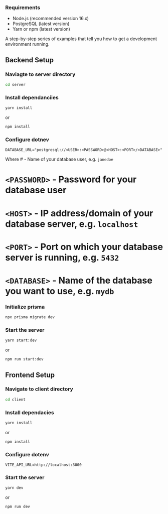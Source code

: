 ### Requirements
- Node.js (recommended version 16.x)
- PostgreSQL (latest version)
- Yarn or npm (latest version)

A step-by-step series of examples that tell you how to get a development environment running.

## Backend Setup

### Naviagte to server directory
```bash
cd server
```
### Install dependanciies
```bash
yarn install
```
or
```bash
npm install
```

### Configure dotnev
```env
DATABASE_URL="postgresql://<USER>:<PASSWORD>@<HOST>:<PORT>/<DATABASE>"
```
Where # <USER> - Name of your database user, e.g. `janedoe`
# `<PASSWORD>` - Password for your database user
# `<HOST>` - IP address/domain of your database server, e.g. `localhost`
# `<PORT>` - 	Port on which your database server is running, e.g. `5432`
# `<DATABASE>` - 	Name of the database you want to use, e.g. `mydb`


### Initialize prisma
```bash
npx prisma migrate dev
```

### Start the server
```bash
yarn start:dev
```

or
```bash
npm run start:dev
```

## Frontend Setup
### Navigate to client directory
```bash
cd client
```

### Install dependacies
```bash
yarn install
```

or

```bash
npm install
```
### Configure dotenv
```env
VITE_API_URL=http://localhost:3000
```

### Start the server
```bash
yarn dev
```

or

```bash
npm run dev
```
